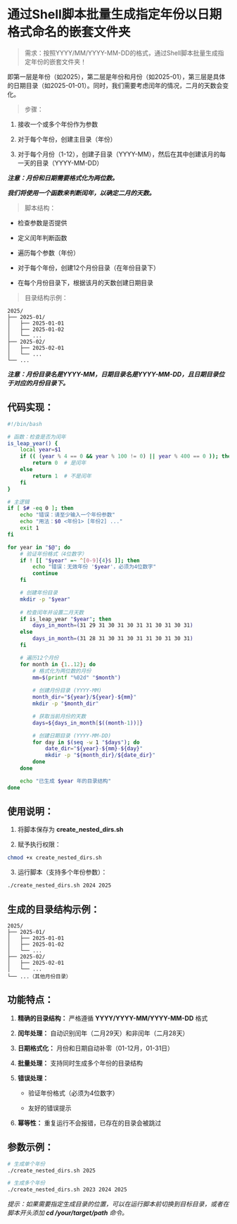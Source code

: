 # 通过Shell脚本批量生成指定年份以日期格式命名的嵌套文件夹

> 需求：按照YYYY/MM/YYYY-MM-DD的格式，通过Shell脚本批量生成指定年份的嵌套文件夹！

即第一层是年份（如2025），第二层是年份和月份（如2025-01），第三层是具体的日期目录（如2025-01-01）。同时，我们需要考虑闰年的情况，二月的天数会变化。

> 步骤：

1. 接收一个或多个年份作为参数

2. 对于每个年份，创建主目录（年份）

3. 对于每个月份（1-12），创建子目录（YYYY-MM），然后在其中创建该月的每一天的目录（YYYY-MM-DD）

***注意：月份和日期需要格式化为两位数。***

***我们将使用一个函数来判断闰年，以确定二月的天数。***

> 脚本结构：

- 检查参数是否提供

- 定义闰年判断函数

- 遍历每个参数（年份）

- 对于每个年份，创建12个月份目录（在年份目录下）

- 在每个月份目录下，根据该月的天数创建日期目录

> 目录结构示例：

    2025/  
    ├── 2025-01/  
    │   ├── 2025-01-01  
    │   ├── 2025-01-02  
    │   └── ...  
    ├── 2025-02/  
    │   ├── 2025-02-01  
    │   └── ...  
    └── ...

***注意：月份目录名是YYYY-MM，日期目录名是YYYY-MM-DD，且日期目录位于对应的月份目录下。***

## 代码实现：

```bash
#!/bin/bash

# 函数：检查是否为闰年
is_leap_year() {
    local year=$1
    if (( (year % 4 == 0 && year % 100 != 0) || year % 400 == 0 )); then
        return 0  # 是闰年
    else
        return 1  # 不是闰年
    fi
}

# 主逻辑
if [ $# -eq 0 ]; then
    echo "错误：请至少输入一个年份参数"
    echo "用法：$0 <年份1> [年份2] ..."
    exit 1
fi

for year in "$@"; do
    # 验证年份格式（4位数字）
    if ! [[ "$year" =~ ^[0-9]{4}$ ]]; then
        echo "错误：无效年份 '$year'，必须为4位数字"
        continue
    fi

    # 创建年份目录
    mkdir -p "$year"
    
    # 检查闰年并设置二月天数
    if is_leap_year "$year"; then
        days_in_month=(31 29 31 30 31 30 31 31 30 31 30 31)
    else
        days_in_month=(31 28 31 30 31 30 31 31 30 31 30 31)
    fi

    # 遍历12个月份
    for month in {1..12}; do
        # 格式化为两位数的月份
        mm=$(printf "%02d" "$month")
        
        # 创建月份目录 (YYYY-MM)
        month_dir="${year}/${year}-${mm}"
        mkdir -p "$month_dir"

        # 获取当前月份的天数
        days=${days_in_month[$((month-1))]}

        # 创建日期目录 (YYYY-MM-DD)
        for day in $(seq -w 1 "$days"); do
            date_dir="${year}-${mm}-${day}"
            mkdir -p "${month_dir}/${date_dir}"
        done
    done

    echo "已生成 $year 年的目录结构"
done
```

## 使用说明：

1. 将脚本保存为 **create_nested_dirs.sh**

2. 赋予执行权限：

```bash
chmod +x create_nested_dirs.sh
```

3. 运行脚本（支持多个年份参数）：

```bash
./create_nested_dirs.sh 2024 2025
```

## 生成的目录结构示例：

    2025/  
    ├── 2025-01/  
    │   ├── 2025-01-01  
    │   ├── 2025-01-02  
    │   └── ...  
    ├── 2025-02/  
    │   ├── 2025-02-01  
    │   └── ...  
    └── ...（其他月份目录）

## 功能特点：

1. **精确的目录结构：** 严格遵循 **YYYY/YYYY-MM/YYYY-MM-DD** 格式

2. **闰年处理：** 自动识别闰年（二月29天）和非闰年（二月28天）

3. **日期格式化：** 月份和日期自动补零（01-12月，01-31日）

4. **批量处理：** 支持同时生成多个年份的目录结构

5. **错误处理：** 

   - 验证年份格式（必须为4位数字）

   - 友好的错误提示

6. **幂等性：** 重复运行不会报错，已存在的目录会被跳过

## 参数示例：

```bash
# 生成单个年份
./create_nested_dirs.sh 2025

# 生成多个年份
./create_nested_dirs.sh 2023 2024 2025
```

*提示：如果需要指定生成目录的位置，可以在运行脚本前切换到目标目录，或者在脚本开头添加 **cd /your/target/path** 命令。*